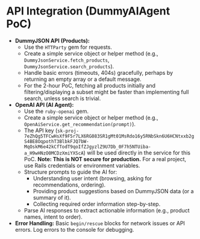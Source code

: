 # API Integration (DummyAIAgent PoC)

*   **DummyJSON API (Products):**
    *   Use the `HTTParty` gem for requests.
    *   Create a simple service object or helper method (e.g., `DummyJsonService.fetch_products`, `DummyJsonService.search_products`).
    *   Handle basic errors (timeouts, 404s) gracefully, perhaps by returning an empty array or a default message.
    *   For the 2-hour PoC, fetching all products initially and filtering/displaying a subset might be faster than implementing full search, unless search is trivial.
*   **OpenAI API (AI Agent):**
    *   Use the `ruby-openai` gem.
    *   Create a simple service object or helper method (e.g., `OpenAiService.get_recommendation(prompt)`).
    *   The API key (`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`) will be used directly in the service for this PoC. **Note: This is NOT secure for production.** For a real project, use Rails credentials or environment variables.
    *   Structure prompts to guide the AI for:
        *   Understanding user intent (browsing, asking for recommendations, ordering).
        *   Providing product suggestions based on DummyJSON data (or a summary of it).
        *   Collecting required order information step-by-step.
    *   Parse AI responses to extract actionable information (e.g., product names, intent to order).
*   **Error Handling:** Basic `begin/rescue` blocks for network issues or API errors. Log errors to the console for debugging.
